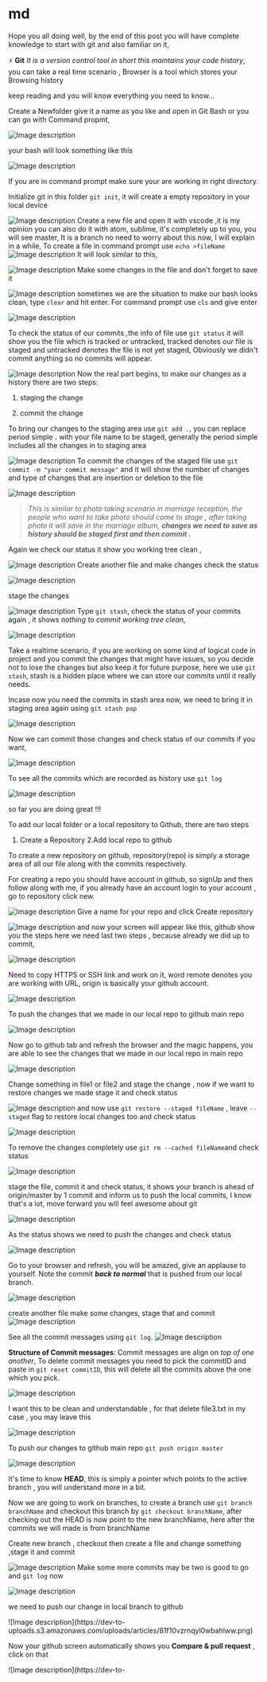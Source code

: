 # md

Hope you all doing well, by the end of this post you will have complete knowledge to start with git and also familiar on it,

⚡ **Git**
_It is a version control tool in short this maintains your code history_, you can take a real time scenario , Browser is a tool which stores your Browsing history

keep reading and you will know everything you need to know...

Create a Newfolder give it a name as you like and open in Git Bash or you can go with Command propmt,


![Image description](https://dev-to-uploads.s3.amazonaws.com/uploads/articles/p5jgb2db9sxe7ar9661r.png)

 your bash will look something like this


![Image description](https://dev-to-uploads.s3.amazonaws.com/uploads/articles/30oha658dt9aoxxu9jwa.png)

If you are in command prompt make sure your are working in right directory.

Initialize git in this folder `git init`, it will create a empty repository in your local device


![Image description](https://dev-to-uploads.s3.amazonaws.com/uploads/articles/sczojc4l7hh73mychigh.png)
Create a new file and open it with vscode ,it is my opinion you can also do it with atom, sublime, it's completely up to you,  you will see master, It is a branch no need to worry about this now, I will explain in a while,
To create a file in command prompt use `echo >fileName`
![Image description](https://dev-to-uploads.s3.amazonaws.com/uploads/articles/mtdb7n59o68qr9m79m85.png)
It will look similar to this,


![Image description](https://dev-to-uploads.s3.amazonaws.com/uploads/articles/84e3kn0ddtt12k8jr7r2.png)
Make some changes in the file and don't forget to save it

![Image description](https://dev-to-uploads.s3.amazonaws.com/uploads/articles/2qzms3626gavmwkklo52.png)
sometimes we are the situation to make our bash looks clean, type `clear` and hit enter. For command prompt use `cls` and give enter

![Image description](https://dev-to-uploads.s3.amazonaws.com/uploads/articles/qnvq9rn3c46h5enhttpf.png)

To check the status of our commits ,the info of file use `git status` it will show you the file which is tracked or untracked, 
tracked denotes our file is staged and untracked denotes the file is not yet staged, Obviously we didn't commit anything so no commits will appear.

![Image description](https://dev-to-uploads.s3.amazonaws.com/uploads/articles/mhimncz88deyrk0sw0hu.png)
Now the real part begins, to make our changes as a history there are two steps:

1. staging the change

2. commit the change

To bring our changes to the staging area use `git add .`, you can replace period simple **.** with your file name to be staged, generally the period simple includes all the changes in to staging area

![Image description](https://dev-to-uploads.s3.amazonaws.com/uploads/articles/2mm1ayqk9m1a2mx5524b.png)
To commit the changes of the staged file use `git commit -m "your commit message"` and it will show the number of changes and type of changes that are insertion or deletion to the file

![Image description](https://dev-to-uploads.s3.amazonaws.com/uploads/articles/20i54r8qth5sumait1vn.png)

> _This is similar to photo taking scenario in marriage reception, the people who want to take photo should come to stage , after taking photo it will save in the marriage album, **changes we need to save as history should be staged first and then commit .**_

Again we check our status it show you working tree clean , 

![Image description](https://dev-to-uploads.s3.amazonaws.com/uploads/articles/l8kaj2jvrwxb3yyaabgm.png)
Create another file and make changes check the status 

![Image description](https://dev-to-uploads.s3.amazonaws.com/uploads/articles/vmha8gn1nwtdpvvpfl73.png)

stage the changes 

![Image description](https://dev-to-uploads.s3.amazonaws.com/uploads/articles/8wwdfg7fjxlrptnltw93.png)
Type `git stash`, check the status of your commits again , it shows _nothing to commit working tree clean_, 

![Image description](https://dev-to-uploads.s3.amazonaws.com/uploads/articles/3tyv5ohp67hpr4mmjs7f.png)

Take a realtime scenario, if you are working on some kind of logical code in project and you commit the changes that might have issues, so you decide not to lose the changes but also keep it for future purpose, here we use `git stash`, stash is a hidden place where we can store our commits until it really needs.

Incase now you need the commits in stash area now, we need to bring it in staging area again using `git stash pop`

![Image description](https://dev-to-uploads.s3.amazonaws.com/uploads/articles/m0fgdlo8quu2s0iicak7.png) 

Now we can commit those changes and check status of our commits if you want, 

![Image description](https://dev-to-uploads.s3.amazonaws.com/uploads/articles/86rz1bxypykaidqgh8n4.png)

To see all the commits which are recorded as history use `git log`

![Image description](https://dev-to-uploads.s3.amazonaws.com/uploads/articles/u3j949e9lupp3by7wxmk.png)

so far you are doing great !!! 

To add our local folder or a local repository to Github, there are two steps

1. Create a Repository
2.Add local repo to github 

To create a new repository on github, repository(repo) is simply a storage area of all our file along with the commits respectively.

For creating a repo you should have account in github, so signUp and then follow along with me, if you already have an account login to your account , go to repository click new.

![Image description](https://dev-to-uploads.s3.amazonaws.com/uploads/articles/la0eonei3hlxl6sr6j6v.png)
Give a name for your repo and click Create repository

![Image description](https://dev-to-uploads.s3.amazonaws.com/uploads/articles/s7ym699kg17dbhxqhv9m.png)
and now your screen will appear like this, github show you the steps here we need last two steps , because already we did up to commit, 

![Image description](https://dev-to-uploads.s3.amazonaws.com/uploads/articles/iqvr3wvj8gr2tb4uj1mo.png)   

Need to copy HTTPS or SSH link and work on it, word remote denotes you are working with URL, origin is basically  your github account.

![Image description](https://dev-to-uploads.s3.amazonaws.com/uploads/articles/c3ih0e2dkurqs12lmvyo.png)

To push the changes that we made in our local repo to github main repo

![Image description](https://dev-to-uploads.s3.amazonaws.com/uploads/articles/opsiqrzw2irf5o6p0knl.png)

Now go to github tab and refresh the browser and the magic happens, you are able to see the changes that we made in our local repo in main repo


![Image description](https://dev-to-uploads.s3.amazonaws.com/uploads/articles/dlxvnufv0a3mcwjtmqby.png)

Change something in file1 or file2 and stage the change , now if we want to restore changes we made stage it and check status

![Image description](https://dev-to-uploads.s3.amazonaws.com/uploads/articles/6rv8tposncrkl86fgiwp.png)
and now use `git restore --staged fileName` , leave `--staged` flag to restore local changes too and check status

![Image description](https://dev-to-uploads.s3.amazonaws.com/uploads/articles/y39madjupc0ukhoysjrb.png)

To remove the changes completely use `git rm --cached fileName`and check status

![Image description](https://dev-to-uploads.s3.amazonaws.com/uploads/articles/xonyx5j1am5lh8wcfcef.png)

stage the file, commit it and check status, it shows your branch is ahead of origin/master by 1 commit and inform us to push the local commits, I know that's a lot, move forward you will feel awesome about git 

![Image description](https://dev-to-uploads.s3.amazonaws.com/uploads/articles/ay14gd9a7lsde4jnjun4.png)

As the status shows we need to push the changes and check status  

![Image description](https://dev-to-uploads.s3.amazonaws.com/uploads/articles/9igoia3ajy8vbuvo0k3s.png)

Go to your browser and refresh, you will be amazed, give an applause to yourself. Note the commit **_back to normal_** that is pushed from our local branch.

![Image description](https://dev-to-uploads.s3.amazonaws.com/uploads/articles/g07s26xjoi2phl1xdv1c.png)

create another file make some changes, stage that and commit
![Image description](https://dev-to-uploads.s3.amazonaws.com/uploads/articles/m0vbini09uyo906zjgr8.png)

See all the commit messages using `git log`.
![Image description](https://dev-to-uploads.s3.amazonaws.com/uploads/articles/rd7zd4ghvnkzjd0ep343.png)

**Structure of Commit messages**:
Commit messages are align on _top of one another_, To delete commit messages you need to pick the commitID and paste in `git reset commitID`, this will delete all the commits above the one which you pick.

![Image description](https://dev-to-uploads.s3.amazonaws.com/uploads/articles/zguix8tijdwz7xn87c4z.png)

I want this to be clean and understandable , for that delete file3.txt in my case , you may leave this 

![Image description](https://dev-to-uploads.s3.amazonaws.com/uploads/articles/hnyrpjmb5gw5ltmbo3wy.png)

To push our changes to github main repo `git push origin master`

![Image description](https://dev-to-uploads.s3.amazonaws.com/uploads/articles/yhtolcx1q487e08j76ju.png)

It's time to know **HEAD**, this is simply a pointer which points to the active branch , you will understand more in a bit.

Now we are going to work on branches, to create a branch use `git branch branchName` and checkout this branch by `git checkout branchName`, after checking out the HEAD is now point to the new branchName, here after the commits we will made is from branchName

Create new branch , checkout then create a file and change something ,stage it and commit 

![Image description](https://dev-to-uploads.s3.amazonaws.com/uploads/articles/7tlvyxsnetaqkst153y1.png)
Make some more commits may be two is good to go and `git log` now

![Image description](https://dev-to-uploads.s3.amazonaws.com/uploads/articles/m8lckpdue17g4ibmsuvh.png)

we need to push our change in local branch to github

![Image description](https://dev-to- uploads.s3.amazonaws.com/uploads/articles/81f10vzrnqyl0wbahlww.png)

Now your github screen automatically shows you **Compare & pull request** , click on that

![Image description](https://dev-to-
